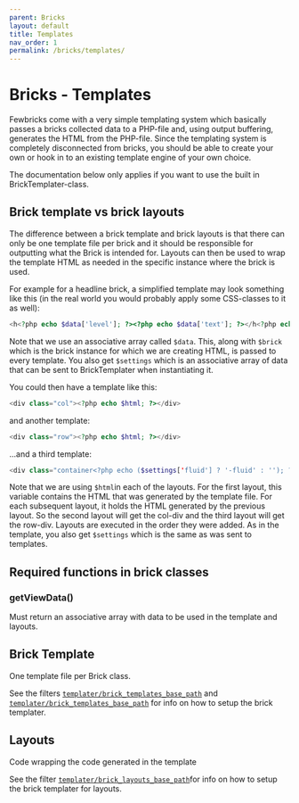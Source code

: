 ```yaml
---
parent: Bricks
layout: default
title: Templates 
nav_order: 1
permalink: /bricks/templates/
---
```


# Bricks - Templates
Fewbricks come with a very simple templating system which basically passes a bricks collected data to a PHP-file and,
 using output buffering, generates the HTML from the PHP-file. Since the templating system is completely disconnected 
 from bricks, you should be able to create your own or hook in to an existing template engine of your own choice.
 
The documentation below only applies if you want to use the built in BrickTemplater-class.

## Brick template vs brick layouts 
The difference between a brick template and brick layouts is that there can only be one template file per brick and 
it should be responsible for outputting what the Brick is intended for. Layouts can then be used to wrap the template
HTML as needed in the specific instance where the brick is used.

For example for a headline brick, a simplified template may look something like this (in the real world you would
probably apply some CSS-classes to it as well):

```php
<h<?php echo $data['level']; ?><?php echo $data['text']; ?></h<?php echo $data['level'] ?>>
```

Note that we use an associative array called `$data`. This, along with `$brick` which is the brick instance for which
 we are creating HTML, is passed to every template. You also get `$settings` which is an associative array 
 of data that can be sent to BrickTemplater when instantiating it.

You could then have a template like this:

```php
<div class="col"><?php echo $html; ?></div>
```

and another template:

```php
<div class="row"><?php echo $html; ?></div>
```

...and a third template:

```php
<div class="container<?php echo ($settings['fluid'] ? '-fluid' : ''); ?>"><?php echo $html; ?></div>
```

Note that we are using `$html`in each of the layouts. For the first layout, this variable contains the HTML that 
was generated by the template file. For each subsequent layout, it holds the HTML generated by the previous layout. 
So the second layout will get the col-div and the third layout will get the row-div. Layouts are executed in the 
order they were added. As in the template, you also get `$settings` which is the same as was sent to templates.

## Required functions in brick classes

### getViewData()
Must return an associative array with data to be used in the template and layouts.

## Brick Template
One template file per Brick class. 

See the filters [`templater/brick_templates_base_path`](/filters/templater--brick-templates-base-path) and 
[`templater/brick_templates_base_path`](/filters/templater--brick-templates-base-path) for info on how to setup the 
brick templater.

## Layouts
Code wrapping the code generated in the template

See the filter [`templater/brick_layouts_base_path`](/filters/templater--brick-layouts-base-path)for info on how to setup the 
brick templater for layouts.
